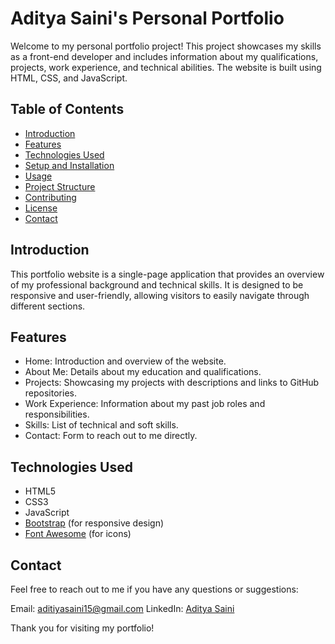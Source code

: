 # Aditya Saini's Personal Portfolio

Welcome to my personal portfolio project! This project showcases my skills as a front-end developer and includes information about my qualifications, projects, work experience, and technical abilities. The website is built using HTML, CSS, and JavaScript.

## Table of Contents

- [Introduction](#introduction)
- [Features](#features)
- [Technologies Used](#technologies-used)
- [Setup and Installation](#setup-and-installation)
- [Usage](#usage)
- [Project Structure](#project-structure)
- [Contributing](#contributing)
- [License](#license)
- [Contact](#contact)

## Introduction

This portfolio website is a single-page application that provides an overview of my professional background and technical skills. It is designed to be responsive and user-friendly, allowing visitors to easily navigate through different sections.

## Features

- Home: Introduction and overview of the website.
- About Me: Details about my education and qualifications.
- Projects: Showcasing my projects with descriptions and links to GitHub repositories.
- Work Experience: Information about my past job roles and responsibilities.
- Skills: List of technical and soft skills.
- Contact: Form to reach out to me directly.

## Technologies Used

- HTML5
- CSS3
- JavaScript
- [Bootstrap](https://getbootstrap.com/) (for responsive design)
- [Font Awesome](https://fontawesome.com/) (for icons)


## Contact

Feel free to reach out to me if you have any questions or suggestions:

Email: aditiyasaini15@gmail.com
LinkedIn: [Aditya Saini](https://www.linkedin.com/in/aditiya-saini)

Thank you for visiting my portfolio!
